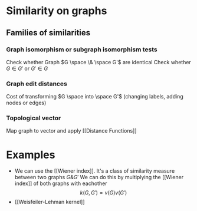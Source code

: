 # Similarity on graphs
## Families of similarities
### Graph isomorphism or subgraph isomorphism tests
Check whether Graph $G \space \& \space G'$  are identical
Check whether $G \in G'$ or $G' \in G$

### Graph edit distances
Cost of transforming $G \space into  \space G'$  (changing labels, adding nodes or edges)

### Topological vector
Map graph to vector and apply [[Distance Functions]]

# Examples
-  We can use the [[Wiener index]]. It's a class of similarity measure between two graphs $G \& G'$  We can do this by multiplying the [[Wiener index]] of both graphs with eachother 
$$ k(G,G') = v(G)v(G')$$
- [[Weisfeiler-Lehman kernel]]